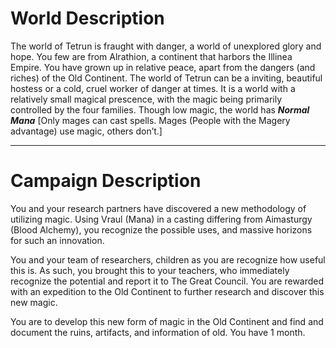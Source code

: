
# World Description
The world of Tetrun is fraught with danger, a world of unexplored glory and hope. You few are from Alrathion, a continent that harbors the Illinea Empire. You have grown up in relative peace, apart from the dangers (and riches) of the Old Continent. The world of Tetrun can be a inviting, beautiful hostess or a cold, cruel worker of danger at times. It is a world with a relatively small magical prescence, with the magic being primarily controlled by the four families. Though low magic, the world has ***Normal Mana*** [Only mages can cast spells. Mages (People with the Magery advantage) use magic, others don’t.]


----

# Campaign Description 
You and your research partners have discovered a new methodology of utilizing magic. Using Vraul (Mana) in a casting differing from Aimasturgy (Blood Alchemy), you recognize the possible uses, and massive horizons for such an innovation.

You and your team of researchers, children as you are recognize how useful this is. As such, you brought this to your teachers, who immediately recognize the potential and report it to The Great Council. You are rewarded with an expedition to the Old Continent to further research and discover this new magic.

You are to develop this new form of magic in the Old Continent and find and document the ruins, artifacts, and information of old. You have 1 month.